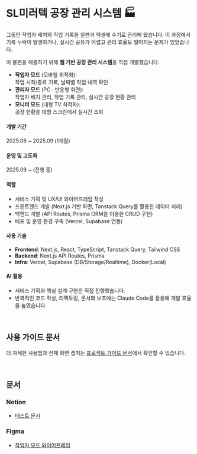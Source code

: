 SL미러텍 공장 관리 시스템 🏭
=============
그동안 작업자 배치와 작업 기록을 칠판과 엑셀에 수기로 관리해 왔습니다.
이 과정에서 기록 누락이 발생하거나, 실시간 공유가 어렵고 관리 효율도 떨어지는 문제가 있었습니다.  

이 불편을 해결하기 위해 **웹 기반 공장 관리 시스템**을 직접 개발했습니다.

- **작업자 모드** (모바일 최적화):  
  작업 시작/종료 기록, 날짜별 작업 내역 확인  
- **관리자 모드** (PC · 반응형 화면):  
  작업자 배치 관리, 작업 기록 관리, 실시간 공장 현황 관리  
- **모니터 모드** (대형 TV 최적화):  
  공장 현황을 대형 스크린에서 실시간 조회

#### 개발 기간
2025.08 ~ 2025.09 (1개월)

#### 운영 및 고도화
2025.09 ~ (진행 중)

#### 역할
- 서비스 기획 및 UX/UI 와이어프레임 작성  
- 프론트엔드 개발 (Next.js 기반 화면, Tanstack Query를 활용한 데이터 처리)  
- 백엔드 개발 (API Routes, Prisma ORM을 이용한 CRUD 구현)  
- 배포 및 운영 환경 구축 (Vercel, Supabase 연동)  

#### 사용 기술
- **Frontend**: Next.js, React, TypeScript, Tanstack Query, Tailwind CSS  
- **Backend**: Next.js API Routes, Prisma  
- **Infra**: Vercel, Supabase (DB/Storage/Realtime), Docker(Local)

#### AI 활용
- 서비스 기획과 핵심 설계·구현은 직접 진행했습니다.  
- 반복적인 코드 작성, 리팩토링, 문서화 보조에는 Claude Code를 활용해 개발 효율을 높였습니다.

<br />

## 사용 가이드 문서
더 자세한 사용법과 전체 화면 캡처는 [프로젝트 가이드 문서](https://kkomyoung.notion.site/27e8e4df974d807c8165fe913cdd000b)에서 확인할 수 있습니다.

<br />

## 문서
### Notion
* [테스트 문서](https://kkomyoung.notion.site/27e8e4df974d80b38ed1e679ec2f45ef?source=copy_link)

### Figma
* [작업자 모드 와이어프레임](https://www.figma.com/design/En44a0DuQjNLszsK5Sa2n1/SL%EB%AF%B8%EB%9F%AC%ED%85%8D-%EC%99%80%EC%9D%B4%EC%96%B4%ED%94%84%EB%A0%88%EC%9E%84?node-id=0-1&t=f2lgZxat8i4s507m-1)
